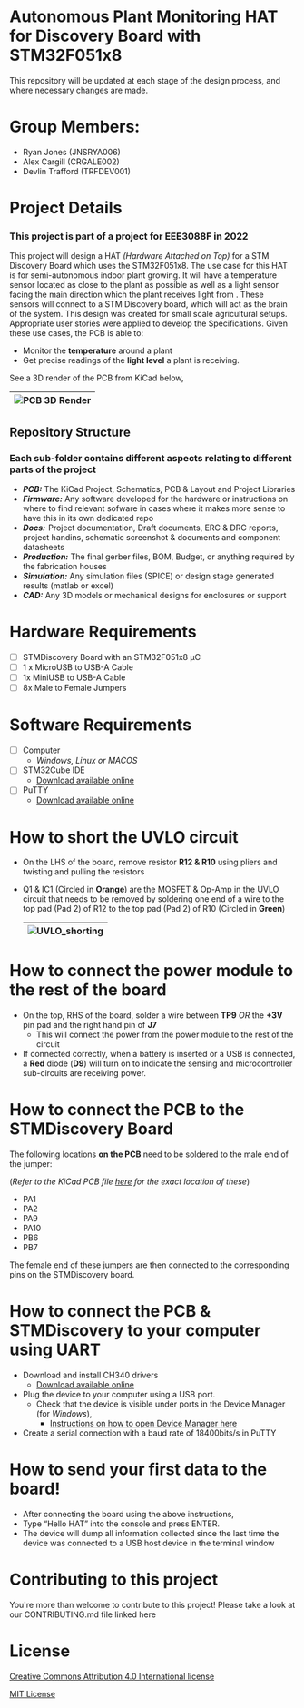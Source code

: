 # Autonomous Plant Monitoring HAT for Discovery Board with STM32F051x8
This repository will be updated at each stage of the design process, and where necessary changes are made.

# Group Members:
* Ryan Jones (JNSRYA006)
* Alex Cargill (CRGALE002)
* Devlin Trafford (TRFDEV001)

# Project Details
### This project is part of a project for EEE3088F in 2022
This project will design a HAT *(Hardware Attached on Top)* for a STM Discovery Board which uses the STM32F051x8. The use case for this HAT is for semi-autonomous indoor plant growing. It will have a temperature sensor located as close to the plant as possible as well as a light sensor facing the main direction which the plant receives light from . These sensors will connect to a STM Discovery board, which will act as the brain of the system. This design was created for small scale agricultural setups. Appropriate user stories were applied to develop the Specifications. Given these use cases, the PCB is able to:

* Monitor the **temperature** around a plant
* Get precise readings of the **light level** a plant is receiving. 

See a 3D render of the PCB from KiCad below,

| ![PCB 3D Render](https://drive.google.com/uc?export=view&id=1vFLCKB7eWqkeyiDxnHHAP8-URk1H63r5) |
| :----------------------------------------------------------: |

## Repository Structure
### Each sub-folder contains different aspects relating to different parts of the project
* ***PCB:*** The KiCad Project, Schematics, PCB & Layout and Project Libraries
* ***Firmware:*** Any software developed for the hardware or instructions on where to find relevant sofware in cases where it makes more sense to have this in its own dedicated repo
* ***Docs:***  Project documentation, Draft documents, ERC & DRC reports, project handins, schematic screenshot & documents and component datasheets
* ***Production:*** The final gerber files, BOM, Budget, or anything required by the fabrication houses
* ***Simulation:*** Any simulation files (SPICE) or design stage generated results (matlab or excel) 
* ***CAD:*** Any 3D models or mechanical designs for enclosures or support
# Hardware Requirements
 * [ ] STMDiscovery Board with an STM32F051x8 μC
 * [ ] 1 x MicroUSB to USB-A Cable
 * [ ] 1x MiniUSB to USB-A Cable
 * [ ] 8x Male to Female Jumpers

# Software Requirements

 - [ ] Computer 
	 - *Windows, Linux or MACOS*
 - [ ] STM32Cube IDE
	 - [Download available online](https://www.st.com/en/development-tools/stm32cubeide.html#get-software)
 - [ ] PuTTY
	 - [Download available online](https://www.chiark.greenend.org.uk/~sgtatham/putty/latest.html)

# How to short the UVLO circuit

- On the LHS of the board, remove resistor **R12 & R10** using pliers and twisting and pulling the resistors

- Q1 & IC1 (Circled in **Orange**) are the MOSFET & Op-Amp in the UVLO circuit that needs to be removed by soldering one end of a wire to the top pad (Pad 2) of R12 to the top pad (Pad 2) of R10 (Circled in **Green**)

  | ![UVLO_shorting](https://drive.google.com/uc?export=view&id=1TTRI7oMpemc6WSjku4dzoUAwxPi31Gw9) |
  | :----------------------------------------------------------: |

  

# How to connect the power module to the rest of the board

- On the top, RHS of the board, solder a wire between **TP9** *OR* the **+3V** pin pad and the right hand pin of **J7**
  - This will connect the power from the power module to the rest of the circuit
- If connected correctly, when a battery is inserted or a USB is connected, a **Red** diode (**D9**) will turn on to indicate the sensing and microcontroller sub-circuits are receiving power.

# How to connect the PCB to the STMDiscovery Board

The following locations **on the PCB** need to be soldered to the male end of the jumper:

(*Refer to the KiCad PCB file [here](https://github.com/JNSRYA006/EEE3088F_HAT/blob/main/PCB/main/main.kicad_pcb) for the exact location of these*)

- PA1
- PA2
- PA9
- PA10
- PB6
- PB7

The female end of these jumpers are then connected to the corresponding pins on the STMDiscovery board.

# How to connect the PCB & STMDiscovery to your computer using UART

- Download and install CH340 drivers
  - [Download available online](https://learn.sparkfun.com/tutorials/how-to-install-ch340-drivers/all#drivers-if-you-need-them)
- Plug the device to your computer using a USB port. 
  - Check that the device is visible under ports in the Device Manager (for *Windows*), 
    - [Instructions on how to open Device Manager here](https://www.lifewire.com/how-to-open-device-manager-2626075)
- Create a serial connection with a baud rate of 18400bits/s in PuTTY

# How to send your first data to the board!

- After connecting the board using the above instructions,
- Type “Hello HAT” into the console and press ENTER.
- The device will dump all information collected since the last time the device was connected to a USB host device in the terminal window

# Contributing to this project

You're more than welcome to contribute to this project! Please take a look at our CONTRIBUTING.md file linked here

# License

[Creative Commons Attribution 4.0 International license](https://choosealicense.com/licenses/cc-by-4.0/)

[MIT License](https://choosealicense.com/licenses/mit/)

# 